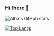 ### Hi there 👋

<!--
**albamartinmz/albamartinmz** is a ✨ _special_ ✨ repository because its `README.md` (this file) appears on your GitHub profile.

Here are some ideas to get you started:

- 🔭 I’m currently working on ...
- 🌱 I’m currently learning ...
- 👯 I’m looking to collaborate on ...
- 🤔 I’m looking for help with ...
- 💬 Ask me about ...
- 📫 How to reach me: ...
- 😄 Pronouns: ...
- ⚡ Fun fact: ...
-->


![Alba's GitHub stats](https://github-readme-stats.vercel.app/api?username=albamartinmz&show_icons=true&theme=dark)

[![Top Langs](https://github-readme-stats.vercel.app/api/top-langs/?username=albamartinmz&layout=compact)](https://github.com/albamartinmz/github-readme-stats)
